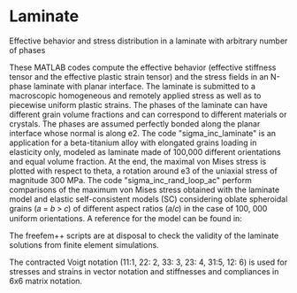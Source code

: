 # Laminate
Effective behavior and stress distribution in a laminate with arbitrary number of phases

These MATLAB codes compute the effective behavior (effective stiffness tensor and the effective plastic strain tensor) and the stress fields in an N-phase laminate with planar interface. 
The laminate is submitted to a macroscopic homogeneous and remotely applied stress as well as to piecewise uniform plastic strains. 
The phases of the laminate can have different grain volume fractions and can correspond to different materials or crystals.
The phases are assumed perfectly bonded  along the planar interface whose normal is along e2. 
The code "sigma_inc_laminate" is an application for a beta-titanium alloy with elongated grains loading in elasticity only,  modeled as laminate made of 100,000 different orientations and equal volume fraction. At the end, the maximal von Mises stress is plotted with respect to theta, a rotation around e3 of the uniaxial stress of magnitude 300 MPa.
The code "sigma_inc_rand_loop_ac" perform comparisons of the maximum von Mises stress obtained with the laminate model and elastic self-consistent
models (SC) considering oblate spheroidal grains (𝑎 = 𝑏 > 𝑐) of different aspect ratios (𝑎/𝑐) in the case of 100, 000 uniform orientations. 
A reference for the model can be found in:

The freefem++ scripts are at disposal to check the validity of the laminate solutions from finite element simulations.

The contracted Voigt notation (11:1, 22: 2, 33: 3, 23: 4, 31:5, 12: 6) is used for stresses and strains in vector notation and stiffnesses and compliances in 6x6 matrix notation.
